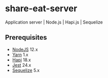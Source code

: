 # share-eat-server

Application server | Node.js | Hapi.js | Sequelize

## Prerequisites

-   [NodeJS](https://nodejs.org/en/) 12.x
-   [Yarn](https://yarnpkg.com/lang/en/) 1.x
-   [Hapi](https://hapi.dev/) 18.x
-   [Jest](https://jestjs.io/) 24.x
-   [Sequelize](https://sequelize.org/master/) 5.x
